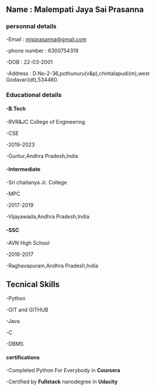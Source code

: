 ## Name : Malempati Jaya Sai Prasanna
### personnal details
-Email : mjsprasanna@gmail.com

-phone number : 6300754319

-DOB : 22-03-2001

-Address : D.No-2-36,pothunuru(v&p),chintalapudi(m),west Godavari(dt),534460.

### Educational details

#### -B.Tech

  -RVR&JC College of Engineering
  
  -CSE
  
  -2019-2023
  
  -Guntur,Andhra Pradesh,India

#### -Intermediate

  -Sri chaitanya Jr. College
  
  -MPC
  
  -2017-2019
  
  -Vijayawada,Andhra Pradesh,India

#### -SSC

  -AVN High School
  
  -2016-2017
  
  -Raghavapuram,Andhra Pradesh,India
  
## Tecnical Skills

-Python

-GIT and GITHUB

-Java

-C

-DBMS

#### certifications

-Completed Python For Everybody in **Coursera**

-Certified by **Fullstack** nanodegree in **Udacity**
